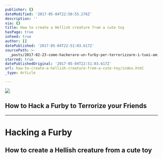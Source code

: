 ```yaml
---
publisher: {}
dateModified: '2017-05-04T22:50:55.276Z'
description: ''
via: {}
title: How to create a Hellish creature from a cute toy
hasPage: true
inFeed: true
author: []
datePublished: '2017-05-04T22:51:03.617Z'
sourcePath: >-
  _posts/2017-02-23-come-hackerare-un-furby-per-terrorizzare-i-tuoi-amici-moth.md
starred: true
datePublishedOriginal: '2017-05-04T22:51:03.617Z'
url: how-to-create-a-hellish-creature-from-a-cute-toy/index.html
_type: Article

---
```

<article style=""><img src="https://s3-us-west-2.amazonaws.com/the-grid-img/p/4c49802e4d84a4ca09f607fceeda978405490311.gif" /><h1>How to Hack a Furby to Terrorize your Friends</h1></article>

---

# Hacking a Furby

## How to create a Hellish creature from a cute toy